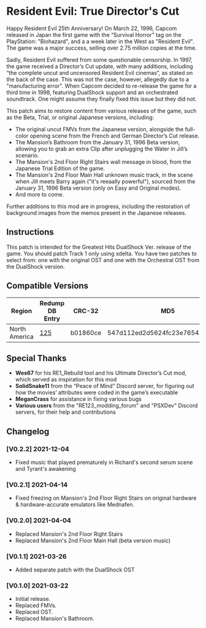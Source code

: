 # Resident Evil: True Director's Cut

Happy Resident Evil 25th Anniversary! On March 22, 1996, Capcom released in Japan the first game with the “Survival Horror” tag on the PlayStation: "Biohazard", and a a week later in the West as "Resident Evil". The game was a major success, selling over 2.75 million copies at the time.

Sadly, Resident Evil suffered from some questionable censorship. In 1997, the game received a Director’s Cut update, with many additions, including “the complete uncut and uncensored Resident Evil cinemas”, as stated on the back of the case. This was not the case, however, allegedly due to a "manufacturing error". When Capcom decided to re-release the game for a third time in 1998, featuring DualShock support and an orchestrated soundtrack. One might assume they finally fixed this issue but they did not.

This patch aims to restore content from various releases of the game, such as the Beta, Trial, or original Japanese versions, including:
- The original uncut FMVs from the Japanese version, alongside the full-color opening scene from the French and German Director’s Cut release.
- The Mansion’s Bathroom from the January 31, 1996 Beta version, allowing you to grab an extra Clip after unplugging the Water in Jill’s scenario.
- The Mansion's 2nd Floor Right Stairs wall message in blood, from the Japanese Trial Edition of the game.
- The Mansion's 2nd Floor Main Hall unknown music track, in the scene when Jill meets Barry again ("it's reeaally powerful"), sourced from the January 31, 1996 Beta version (only on Easy and Original modes).
- And more to come.

Further additions to this mod are in progress, including the restoration of background images from the memos present in the Japanese releases.

## Instructions
This patch is intended for the Greatest Hits DualShock Ver. release of the game. You should patch Track 1 only using xdelta. You have two patches to select from: one with the original OST and one with the Orchestral OST from the DualShock version.

## Compatible Versions
| Region            | Redump DB Entry | CRC-32   | MD5                                  | SHA-1                                      |
|------------------|------------|---------|--------------------------------------|-------------------------------------------|
| North America  | [125](http://redump.org/disc/125/) | b01860ce | 547d112ed2d5624fc23e765485f061bc | 08fbc01ae9c3d47aa93d2a99d69fa67a54e4982b |

## Special Thanks
- **Wes67** for his RE1_Rebuild tool and his Ultimate Director’s Cut mod, which served as inspiration for this mod
- **SolidSnake11** from the “Peace of Mind” Discord server, for figuring out how the movies’ attributes were coded in the game’s executable
- **MeganCrass** for assistance in fixing various bugs
- **Various users** from the "RE123_modding_forum" and "PSXDev" Discord servers, for their help and contributions

## Changelog
### [V0.2.2] 2021-12-04
- Fixed music that played prematurely in Richard's second serum scene and Tyrant's awakening

### [V0.2.1] 2021-04-14
- Fixed freezing on Mansion's 2nd Floor Right Stairs on original hardware & hardware-accurate emulators like Mednafen.

### [V0.2.0] 2021-04-04
- Replaced Mansion's 2nd Floor Right Stairs
- Replaced Mansion's 2nd Floor Main Hall (beta version music)

### [V0.1.1] 2021-03-26
- Added separate patch with the DualShock OST

### [V0.1.0] 2021-03-22
- Initial release.
- Replaced FMVs.
- Replaced OST.
- Replaced Mansion's Bathroom.
